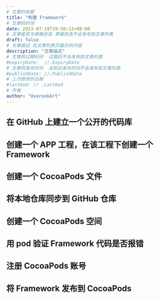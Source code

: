 ```yaml
---
# 文章的标题
title: "构建 Framework"
# 文章的时间
date: 2023-07-19T19:50:13+08:00
# 文章是否为草稿状态 草稿状态不会发布到文章列表
draft: false
# 文章描述 在文章列表页展示的内容
description: "文章描述"
# 文章的过期时间  过期后不会发布到文章列表
#expiryDate:  //.ExpiryDate
# 文章的发布时间  未到达发布时间不会发布到文章列表
#publishDate: //.PublishDate
# 上次修改的日期
#lastmod: // .Lastmod
# 作者
author: "OverookArt"
---
```


## 在 GitHub 上建立一个公开的代码库  

## 创建一个 APP 工程，在该工程下创建一个 Framework 

## 创建一个 CocoaPods 文件  

## 将本地仓库同步到 GitHub 仓库  

## 创建一个 CocoaPods 空间  

## 用 pod 验证 Framework 代码是否报错

## 注册 CocoaPods 账号  

## 将 Framework 发布到 CocoaPods
